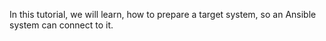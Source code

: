 In this tutorial, we will learn, how to prepare a target system, so an Ansible system can connect to it.
